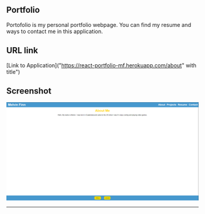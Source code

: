 ## Portfolio

Portofolio is my personal portfolio webpage. You can find my resume and ways to contact me in this application.

## URL link

[Link to Application]("https://react-portfolio-mf.herokuapp.com/about" with title")

## Screenshot

![Portfolio Screenshot](https://github.com/campe0n/react/blob/main/src/images/ss.PNG)

---
